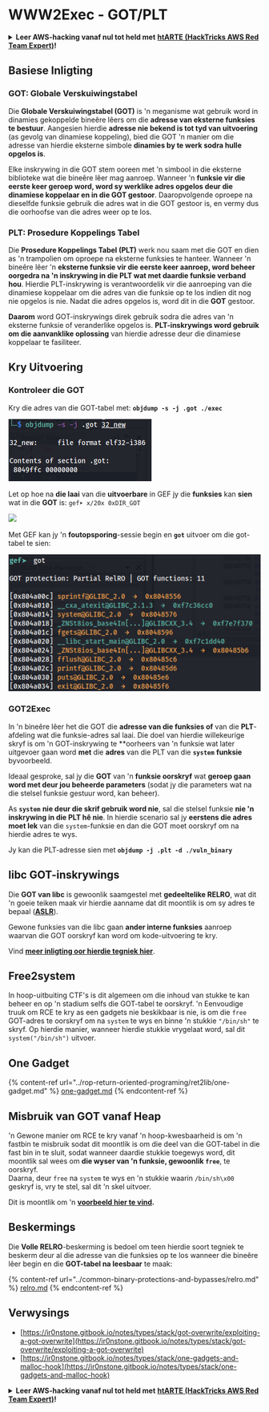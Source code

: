 # WWW2Exec - GOT/PLT

<details>

<summary><strong>Leer AWS-hacking vanaf nul tot held met</strong> <a href="https://training.hacktricks.xyz/courses/arte"><strong>htARTE (HackTricks AWS Red Team Expert)</strong></a><strong>!</strong></summary>

Ander maniere om HackTricks te ondersteun:

* As jy jou **maatskappy geadverteer wil sien in HackTricks** of **HackTricks in PDF wil aflaai** Kyk na die [**INSKRYWINGSPLANNE**](https://github.com/sponsors/carlospolop)!
* Kry die [**amptelike PEASS & HackTricks swag**](https://peass.creator-spring.com)
* Ontdek [**Die PEASS Familie**](https://opensea.io/collection/the-peass-family), ons versameling van eksklusiewe [**NFTs**](https://opensea.io/collection/the-peass-family)
* **Sluit aan by die** 💬 [**Discord-groep**](https://discord.gg/hRep4RUj7f) of die [**telegram-groep**](https://t.me/peass) of **volg** ons op **Twitter** 🐦 [**@hacktricks\_live**](https://twitter.com/hacktricks\_live)**.**
* **Deel jou haktruuks deur PR's in te dien by die** [**HackTricks**](https://github.com/carlospolop/hacktricks) en [**HackTricks Cloud**](https://github.com/carlospolop/hacktricks-cloud) github-opslag.

</details>

## **Basiese Inligting**

### **GOT: Globale Verskuiwingstabel**

Die **Globale Verskuiwingstabel (GOT)** is 'n meganisme wat gebruik word in dinamies gekoppelde bineêre lêers om die **adresse van eksterne funksies te bestuur**. Aangesien hierdie **adresse nie bekend is tot tyd van uitvoering** (as gevolg van dinamiese koppeling), bied die GOT 'n manier om die adresse van hierdie eksterne simbole **dinamies by te werk sodra hulle opgelos is**.

Elke inskrywing in die GOT stem ooreen met 'n simbool in die eksterne biblioteke wat die bineêre lêer mag aanroep. Wanneer 'n **funksie vir die eerste keer geroep word, word sy werklike adres opgelos deur die dinamiese koppelaar en in die GOT gestoor**. Daaropvolgende oproepe na dieselfde funksie gebruik die adres wat in die GOT gestoor is, en vermy dus die oorhoofse van die adres weer op te los.

### **PLT: Prosedure Koppelings Tabel**

Die **Prosedure Koppelings Tabel (PLT)** werk nou saam met die GOT en dien as 'n trampolien om oproepe na eksterne funksies te hanteer. Wanneer 'n bineêre lêer 'n **eksterne funksie vir die eerste keer aanroep, word beheer oorgedra na 'n inskrywing in die PLT wat met daardie funksie verband hou**. Hierdie PLT-inskrywing is verantwoordelik vir die aanroeping van die dinamiese koppelaar om die adres van die funksie op te los indien dit nog nie opgelos is nie. Nadat die adres opgelos is, word dit in die **GOT** gestoor.

**Daarom** word GOT-inskrywings direk gebruik sodra die adres van 'n eksterne funksie of veranderlike opgelos is. **PLT-inskrywings word gebruik om die aanvanklike oplossing** van hierdie adresse deur die dinamiese koppelaar te fasiliteer.

## Kry Uitvoering

### Kontroleer die GOT

Kry die adres van die GOT-tabel met: **`objdump -s -j .got ./exec`**

![](<../../.gitbook/assets/image (121).png>)

Let op hoe na **die laai** van die **uitvoerbare** in GEF jy die **funksies** kan **sien** wat in die **GOT** is: `gef➤ x/20x 0xDIR_GOT`

![](<../../.gitbook/assets/image (620) (1) (1) (1) (1) (1) (1) (1) (1) (1) (1) (1) (1) (1) (1) (1) (1) (1) (1) (1) (1) (1) (1) (1) (1) (1) (1) (1) (1) (1) (1) (1) (1) (1) (1) (2) (2) (2).png>)

Met GEF kan jy 'n **foutopsporing**-sessie begin en **`got`** uitvoer om die got-tabel te sien:

![](<../../.gitbook/assets/image (496).png>)

### GOT2Exec

In 'n bineêre lêer het die GOT die **adresse van die funksies of** van die **PLT**-afdeling wat die funksie-adres sal laai. Die doel van hierdie willekeurige skryf is om 'n GOT-inskrywing te **oorheers van 'n funksie wat later uitgevoer gaan word **met** die **adres** van die PLT van die **`system`** **funksie** byvoorbeeld.

Ideaal gesproke, sal jy die **GOT** van 'n **funksie oorskryf** wat **geroep gaan word met deur jou beheerde parameters** (sodat jy die parameters wat na die stelsel funksie gestuur word, kan beheer).

As **`system`** **nie deur die skrif gebruik word nie**, sal die stelsel funksie **nie 'n inskrywing in die PLT hê nie**. In hierdie scenario sal jy **eerstens die adres moet lek** van die `system`-funksie en dan die GOT moet oorskryf om na hierdie adres te wys.

Jy kan die PLT-adresse sien met **`objdump -j .plt -d ./vuln_binary`**

## libc GOT-inskrywings

Die **GOT van libc** is gewoonlik saamgestel met **gedeeltelike RELRO**, wat dit 'n goeie teiken maak vir hierdie aanname dat dit moontlik is om sy adres te bepaal ([**ASLR**](../common-binary-protections-and-bypasses/aslr/)).

Gewone funksies van die libc gaan **ander interne funksies** aanroep waarvan die GOT oorskryf kan word om kode-uitvoering te kry.

Vind [**meer inligting oor hierdie tegniek hier**](https://github.com/nobodyisnobody/docs/blob/main/code.execution.on.last.libc/README.md#1---targetting-libc-got-entries).

## **Free2system**

In hoop-uitbuiting CTF's is dit algemeen om die inhoud van stukke te kan beheer en op 'n stadium selfs die GOT-tabel te oorskryf. 'n Eenvoudige truuk om RCE te kry as een gadgets nie beskikbaar is nie, is om die `free` GOT-adres te oorskryf om na `system` te wys en binne 'n stukkie `"/bin/sh"` te skryf. Op hierdie manier, wanneer hierdie stukkie vrygelaat word, sal dit `system("/bin/sh")` uitvoer.

## **One Gadget**

{% content-ref url="../rop-return-oriented-programing/ret2lib/one-gadget.md" %}
[one-gadget.md](../rop-return-oriented-programing/ret2lib/one-gadget.md)
{% endcontent-ref %}

## **Misbruik van GOT vanaf Heap**

'n Gewone manier om RCE te kry vanaf 'n hoop-kwesbaarheid is om 'n fastbin te misbruik sodat dit moontlik is om die deel van die GOT-tabel in die fast bin in te sluit, sodat wanneer daardie stukkie toegewys word, dit moontlik sal wees om **die wyser van 'n funksie, gewoonlik `free`**, te oorskryf.\
Daarna, deur `free` na `system` te wys en 'n stukkie waarin `/bin/sh\x00` geskryf is, vry te stel, sal dit 'n skel uitvoer.

Dit is moontlik om 'n [**voorbeeld hier te vind**](https://ctf-wiki.mahaloz.re/pwn/linux/glibc-heap/chunk\_extend\_overlapping/#hitcon-trainging-lab13)**.**

## **Beskermings**

Die **Volle RELRO**-beskerming is bedoel om teen hierdie soort tegniek te beskerm deur al die adresse van die funksies op te los wanneer die bineêre lêer begin en die **GOT-tabel na leesbaar** te maak:

{% content-ref url="../common-binary-protections-and-bypasses/relro.md" %}
[relro.md](../common-binary-protections-and-bypasses/relro.md)
{% endcontent-ref %}
## Verwysings

* [https://ir0nstone.gitbook.io/notes/types/stack/got-overwrite/exploiting-a-got-overwrite](https://ir0nstone.gitbook.io/notes/types/stack/got-overwrite/exploiting-a-got-overwrite)
* [https://ir0nstone.gitbook.io/notes/types/stack/one-gadgets-and-malloc-hook](https://ir0nstone.gitbook.io/notes/types/stack/one-gadgets-and-malloc-hook)

<details>

<summary><strong>Leer AWS-hacking vanaf nul tot held met</strong> <a href="https://training.hacktricks.xyz/courses/arte"><strong>htARTE (HackTricks AWS Red Team Expert)</strong></a><strong>!</strong></summary>

Ander maniere om HackTricks te ondersteun:

* As jy wil sien dat jou **maatskappy geadverteer word in HackTricks** of **HackTricks aflaai in PDF-formaat** Kontroleer die [**INSKRYWINGSPLANNE**](https://github.com/sponsors/carlospolop)!
* Kry die [**amptelike PEASS & HackTricks swag**](https://peass.creator-spring.com)
* Ontdek [**Die PEASS-familie**](https://opensea.io/collection/the-peass-family), ons versameling eksklusiewe [**NFT's**](https://opensea.io/collection/the-peass-family)
* **Sluit aan by die** 💬 [**Discord-groep**](https://discord.gg/hRep4RUj7f) of die [**telegram-groep**](https://t.me/peass) of **volg** ons op **Twitter** 🐦 [**@hacktricks\_live**](https://twitter.com/hacktricks\_live)**.**
* **Deel jou haktruuks deur PR's in te dien by die** [**HackTricks**](https://github.com/carlospolop/hacktricks) en [**HackTricks Cloud**](https://github.com/carlospolop/hacktricks-cloud) github-opslaan.

</details>

